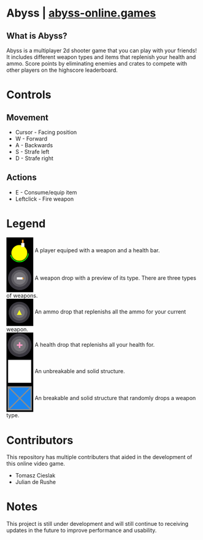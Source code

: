 # Abyss | [abyss-online.games](http://abyss-online.games:5000/)
## What is Abyss?
Abyss is a multiplayer 2d shooter game that you can play with your friends! It includes different weapon types and items that replenish your health and ammo. Score points by eliminating enemies and crates to compete with other players on the highscore leaderboard. 

# Controls
## Movement
- Cursor - Facing position
- W - Forward
- A - Backwards
- S - Strafe left
- D - Strafe right
## Actions
- E - Consume/equip item
- Leftclick - Fire weapon

# Legend
<div>
  <img style="vertical-align:middle" src="images/player.PNG" width="70">
  <span style="">A player equiped with a weapon and a health bar.</span>
</div>
<div>
  <img style="vertical-align:middle" src="images/weapon.PNG" width="70">
  <span style="">A weapon drop with a preview of its type. There are three types of weapons.</span>
</div>
<div>
  <img style="vertical-align:middle" src="images/ammo.PNG" width="70">
  <span style="">An ammo drop that replenishs all the ammo for your current weapon.</span>
</div>
<div>
  <img style="vertical-align:middle" src="images/health.PNG" width="70">
  <span style="">A health drop that replenishs all your health for.</span>
</div>
<div>
  <img style="vertical-align:middle" src="images/wall.PNG" width="70">
  <span style="">An unbreakable and solid structure.</span>
</div>
<div>
  <img style="vertical-align:middle" src="images/crate.PNG" width="70">
  <span style="">An breakable and solid structure that randomly drops a weapon type.</span>
</div>

# Contributors

This repository has multiple contributers that aided in the development of this online video game.
- Tomasz Cieslak
- Julian de Rushe   

# Notes
This project is still under development and will still continue to receiving updates in the future to improve performance and usability.
